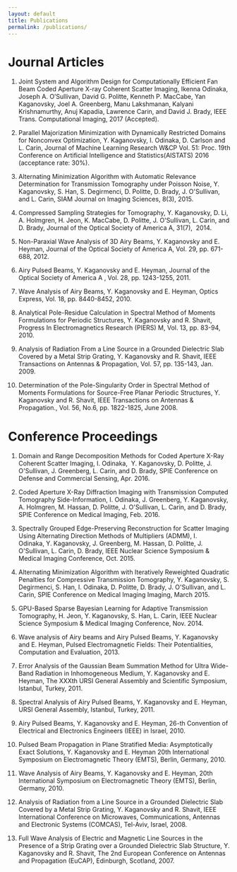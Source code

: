 ```yaml
---
layout: default
title: Publications
permalink: /publications/
---
```


# Journal Articles

1. Joint System and Algorithm Design for Computationally Efficient Fan Beam Coded Aperture X-ray Coherent Scatter Imaging, Ikenna Odinaka, Joseph A. O’Sullivan, David G. Politte, Kenneth P. MacCabe, Yan Kaganovsky, Joel A. Greenberg, Manu Lakshmanan, Kalyani Krishnamurthy, Anuj Kapadia, Lawrence Carin, and David J. Brady, IEEE Trans. Computational Imaging, 2017 (Accepted). 

2. Parallel Majorization Minimization with Dynamically Restricted Domains for Nonconvex Optimization, Y. Kaganovsky, I. Odinaka, D. Carlson and L. Carin, Journal of Machine Learning Research W&CP Vol. 51: Proc. 19th Conference on Artificial Intelligence and Statistics(AISTATS) 2016 (acceptance rate: 30%).

3. Alternating Minimization Algorithm with Automatic Relevance Determination for Transmission Tomography under Poisson  Noise, Y. Kaganovsky, S. Han, S. Degirmenci, D. Politte, D. Brady, J. O'Sullivan, and L. Carin, SIAM Journal on Imaging Sciences, 8(3), 2015.   

4. Compressed Sampling Strategies for Tomography, Y. Kaganovsky, D. Li, A. Holmgren, H. Jeon, K. MacCabe, D. Politte, J. O'Sullivan, L. Carin, and D. Brady, Journal of the Optical Society of America A, 31(7),  2014.

5. Non-Paraxial Wave Analysis of 3D Airy Beams, Y. Kaganovsky and E. Heyman, Journal of the Optical Society of America A, Vol. 29, pp. 671-688, 2012.

6. Airy Pulsed Beams, Y. Kaganovsky and E. Heyman, Journal of the Optical Society of America A , Vol. 28, pp. 1243-1255, 2011.

7. Wave Analysis of Airy Beams, Y. Kaganovsky and E. Heyman, Optics Express, Vol. 18, pp. 8440-8452, 2010.

8. Analytical Pole-Residue Calculation in Spectral Method of Moments Formulations for Periodic Structures, Y. Kaganovsky and R. Shavit, Progress In Electromagnetics Research (PIERS) M, Vol. 13, pp. 83-94, 2010. 

9. Analysis of Radiation From a Line Source in a Grounded Dielectric Slab Covered by a Metal Strip Grating, Y. Kaganovsky and R. Shavit, IEEE Transactions on Antennas & Propagation, Vol. 57, pp. 135-143, Jan. 2009. 

10. Determination of the Pole-Singularity Order in Spectral Method of Moments Formulations for Source-Free Planar Periodic Structures, Y. Kaganovsky and R. Shavit, IEEE Transactions on Antennas & Propagation., Vol. 56, No.6, pp. 1822-1825, June 2008.

# Conference Proceedings

1. Domain and Range Decomposition Methods for Coded Aperture X-Ray Coherent Scatter Imaging, I. Odinaka,  Y. Kaganovsky, D. Politte, J. O'Sullivan, J. Greenberg, L. Carin, and D. Brady, SPIE Conference on Defense and Commercial Sensing, Apr. 2016.

2. Coded Aperture X-Ray Diffraction Imaging with Transmission Computed Tomography Side-Information, I. Odinaka, J. Greenberg, Y. Kaganovsky, A. Holmgren, M. Hassan, D. Politte, J. O'Sullivan, L. Carin, and D. Brady, SPIE Conference on Medical Imaging, Feb. 2016.     

3. Spectrally Grouped Edge-Preserving Reconstruction for Scatter Imaging Using Alternating Direction Methods of Multipliers (ADMM), I. Odinaka, Y. Kaganovsky, J. Greenberg, M. Hassan, D. Politte, J. O'Sullivan, L. Carin, D. Brady, IEEE Nuclear Science Symposium & Medical Imaging Conference, Oct. 2015.   

4. Alternating Minimization Algorithm with Iteratively Reweighted Quadratic Penalties for Compressive Transmission Tomography, Y. Kaganovsky, S. Degirmenci, S. Han, I. Odinaka, D. Politte, D. Brady, J. O'Sullivan, and L. Carin, SPIE Conference on Medical Imaging Imaging, March 2015.  

5. GPU-Based Sparse Bayesian Learning for Adaptive Transmission Tomography, H. Jeon, Y. Kaganovsky, S. Han, L. Carin, IEEE Nuclear Science Symposium & Medical Imaging Conference, Nov. 2014.  

6. Wave analysis of Airy beams and Airy Pulsed Beams, Y. Kaganovsky and E. Heyman, Pulsed Electromagnetic Fields: Their Potentialities, Computation and Evaluation, 2013.

7. Error Analysis of the Gaussian Beam Summation Method for Ultra Wide-Band Radiation in Inhomogeneous Medium, Y. Kaganovsky and E. Heyman, The XXXth URSI General Assembly and Scientific Symposium, Istanbul, Turkey, 2011.

8. Spectral Analysis of Airy Pulsed Beams, Y. Kaganovsky and E. Heyman, URSI General Assembly, Istanbul, Turkey, 2011. 

9. Airy Pulsed Beams, Y. Kaganovsky and E. Heyman, 26-th Convention of Electrical and Electronics Engineers (IEEE) in Israel, 2010.

10. Pulsed Beam Propagation in Plane Stratified Media: Asymptotically Exact Solutions, Y. Kaganovsky and E. Heyman
20th International Symposium on Electromagnetic Theory (EMTS), Berlin, Germany, 2010.

11. Wave Analysis of Airy Beams, Y. Kaganovsky and E. Heyman, 20th International Symposium on Electromagnetic Theory (EMTS), Berlin, Germany, 2010.

12. Analysis of Radiation from a Line Source in a Grounded Dielectric Slab Covered by a Metal Strip Grating, Y. Kaganovsky and R. Shavit, IEEE International Conference on Microwaves, Communications, Antennas and Electronic Systems (COMCAS), Tel-Aviv, Israel, 2008.

13. Full Wave Analysis of Electric and Magnetic Line Sources in the Presence of a Strip Grating over a Grounded Dielectric Slab Structure, Y. Kaganovsky and R. Shavit, The 2nd European Conference on Antennas and Propagation (EuCAP),
Edinburgh, Scotland, 2007.
